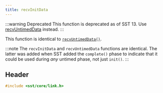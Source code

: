 ```yaml
---
title: recvInitData
---
```


:::warning Deprecated
This function is deprecated as of SST 13. Use [recvUntimedData](recvUntimedData) instead.
:::

This function is identical to [`recvUntimedData()`](recvUntimedData).

:::note 
The `recvInitData` and `recvUntimedData` functions are identical. The latter was added when SST added the `complete()` phase to indicate that it could be used during *any* untimed phase, not just `init()`. 
:::


## Header
```cpp
#include <sst/core/link.h>
```
